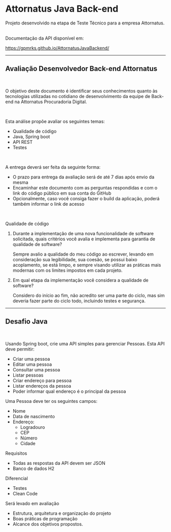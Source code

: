 # Attornatus Java Back-end

Projeto desenvolvido na etapa de Teste Técnico para a empresa Attornatus.

<br>
Documentação da API disponível em: 

https://gpmrks.github.io/AttornatusJavaBackend/

---

## Avaliação Desenvolvedor Back-end Attornatus

<br>

O objetivo deste documento é identificar seus conhecimentos quanto às tecnologias utilizadas no cotidiano de
desenvolvimento da equipe de Back-end na Attornatus Procuradoria Digital.

<br>

Esta análise propõe avaliar os seguintes temas:

* Qualidade de código
* Java, Spring boot
* API REST
* Testes

<br>

A entrega deverá ser feita da seguinte forma:

* O prazo para entrega da avaliação será de até 7 dias após envio da mesma
* Encaminhar este documento com as perguntas respondidas e com o link do código público em sua conta do GitHub
* Opcionalmente, caso você consiga fazer o build da aplicação, poderá também informar o link de acesso

<br>

Qualidade de código

1. Durante a implementação de uma nova funcionalidade de software solicitada, quais critérios você avalia e implementa
   para garantia de qualidade de software?

   Sempre avalio a qualidade do meu código ao escrever, levando em consideração sua legibilidade, sua coesão, se possui
   baixo acoplamento, se está limpo, e sempre visando utilizar as práticas mais modernas com os limites impostos em cada
   projeto.

2. Em qual etapa da implementação você considera a qualidade de software?

   Considero do início ao fim, não acredito ser uma parte do ciclo, mas sim deveria fazer parte do ciclo todo, incluindo
   testes e segurança.

---

## Desafio Java

<br>

Usando Spring boot, crie uma API simples para gerenciar Pessoas. Esta API deve permitir:

* Criar uma pessoa
* Editar uma pessoa
* Consultar uma pessoa
* Listar pessoas
* Criar endereço para pessoa
* Listar endereços da pessoa
* Poder informar qual endereço é o principal da pessoa

Uma Pessoa deve ter os seguintes campos:

* Nome
* Data de nascimento
* Endereço:
  * Logradouro
  * CEP
  * Número
  * Cidade

Requisitos

* Todas as respostas da API devem ser JSON
* Banco de dados H2

Diferencial

* Testes
* Clean Code

Será levado em avaliação

* Estrutura, arquitetura e organização do projeto
* Boas práticas de programação
* Alcance dos objetivos propostos.
